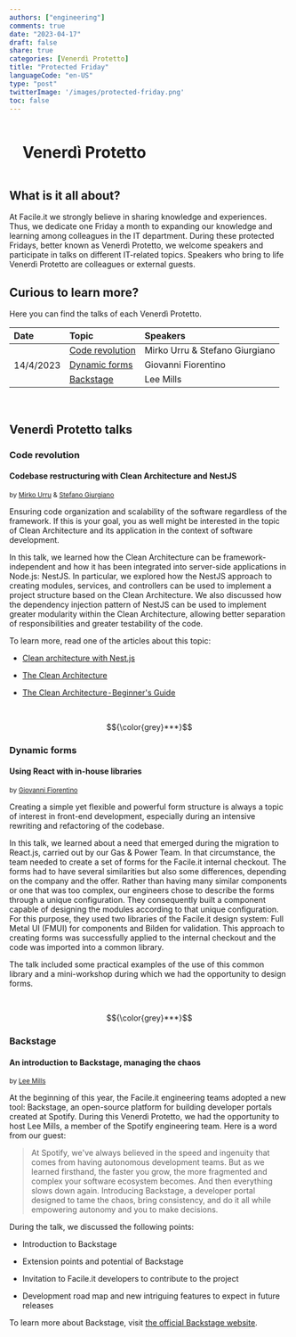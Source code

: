 ```yaml
---
authors: ["engineering"]
comments: true
date: "2023-04-17"
draft: false
share: true
categories: [Venerdì Protetto]
title: "Protected Friday"
languageCode: "en-US"
type: "post"
twitterImage: '/images/protected-friday.png'
toc: false
---
```


<div id="user-content-toc">
  <ul>
    <summary><h1 style="display: inline-block;">Venerdì Protetto</h1></summary>
  </ul>
</div>


## What is it all about?

At Facile.it we strongly believe in sharing knowledge and experiences. Thus, we dedicate one Friday a month to expanding our knowledge and learning among colleagues in the IT department. During these protected Fridays, better known as Venerdì Protetto, we welcome speakers and participate in talks on different IT-related topics. Speakers who bring to life Venerdì Protetto are colleagues or external guests.

    
    
## Curious to learn more?

Here you can find the talks of each Venerdì Protetto.

<table>
    <thead>
        <tr
            align="left"
            >
            <th>Date</th>
            <th>Topic</th>
            <th>Speakers</th>
        </tr>
    </thead>
    <tbody>
        <tr>
            <td rowspan=4>14/4/2023</td>
        </tr>
        <tr>
            <td><a href="#code-revolution">Code revolution</a></td>
            <td>Mirko Urru & Stefano Giurgiano</td>
        </tr>
        <tr>
            <td><a href="#dynamic-forms">Dynamic forms</a></td>
            <td>Giovanni Fiorentino</td>
        </tr>
        <tr>
            <td rowspan=2><a href="#backstage">Backstage</a></td>
            <td>Lee Mills</td>
        </tr>
    </tbody>
</table>

<br>

## Venerdì Protetto talks

### Code revolution

#### Codebase restructuring with Clean Architecture and NestJS

<sup>by [Mirko Urru](https://www.linkedin.com/in/mirkourru/) & [Stefano Giurgiano](https://www.linkedin.com/in/stefano-giurgiano-023545150/)</sup>

Ensuring code organization and scalability of the software regardless of the framework. If this is your goal, you as well might be interested in the topic of Clean Architecture and its application in the context of software development.

In this talk, we learned how the Clean Architecture can be framework-independent and how it has been integrated into server-side applications in Node.js: NestJS. In particular, we explored how the NestJS approach to creating modules, services, and controllers can be used to implement a project structure based on the Clean Architecture. We also discussed how the dependency injection pattern of NestJS can be used to implement greater modularity within the Clean Architecture, allowing better separation of responsibilities and greater testability of the code.

To learn more, read one of the articles about this topic:

-   [Clean architecture with Nest.js](https://medium.com/@jonathan.pretre91/clean-architecture-with-nestjs-e089cef65045 "https://medium.com/@jonathan.pretre91/clean-architecture-with-nestjs-e089cef65045")

-   [The Clean Architecture](https://blog.cleancoder.com/uncle-bob/2012/08/13/the-clean-architecture.html "https://blog.cleancoder.com/uncle-bob/2012/08/13/the-clean-architecture.html")

-   [The Clean Architecture - Beginner's Guide](https://betterprogramming.pub/the-clean-architecture-beginners-guide-e4b7058c1165 "https://betterprogramming.pub/the-clean-architecture-beginners-guide-e4b7058c1165")  

<br>

$${\color{grey}***}$$  

### Dynamic forms

#### Using React with in-house libraries

<sup>by [Giovanni Fiorentino](https://www.linkedin.com/in/giovanni-fiorentino-25004b74/)</sup>

Creating a simple yet flexible and powerful form structure is always a topic of interest in front-end development, especially during an intensive rewriting and refactoring of the codebase.

In this talk, we learned about a need that emerged during the migration to React.js, carried out by our Gas & Power Team. In that circumstance, the team needed to create a set of forms for the Facile.it internal checkout. The forms had to have several similarities but also some differences, depending on the company and the offer. Rather than having many similar components or one that was too complex, our engineers chose to describe the forms through a unique configuration. They consequently built a component capable of designing the modules according to that unique configuration. For this purpose, they used two libraries of the Facile.it design system: Full Metal UI (FMUI) for components and Bilden for validation. This approach to creating forms was successfully applied to the internal checkout and the code was imported into a common library.

The talk included some practical examples of the use of this common library and a mini-workshop during which we had the opportunity to design forms.

<br>

$${\color{grey}***}$$ 

### Backstage 

#### An introduction to Backstage, managing the chaos

<sup>by [Lee Mills](https://www.linkedin.com/in/codetoy/)</sup>

At the beginning of this year, the Facile.it engineering teams adopted a new tool: Backstage, an open-source platform for building developer portals created at Spotify. During this Venerdì Protetto, we had the opportunity to host Lee Mills, a member of the Spotify engineering team. Here is a word from our guest:  

> At Spotify, we've always believed in the speed and ingenuity that comes from having autonomous development teams. But as we learned firsthand, the faster you grow, the more fragmented and complex your software ecosystem becomes. And then everything slows down again. Introducing Backstage, a developer portal designed to tame the chaos, bring consistency, and do it all while empowering autonomy and you to make decisions.
>

During the talk, we discussed the following points:

-   Introduction to Backstage

-   Extension points and potential of Backstage

-   Invitation to Facile.it developers to contribute to the project

-   Development road map and new intriguing features to expect in future releases

To learn more about Backstage, visit [the official Backstage website](https://backstage.io/docs/overview/what-is-backstage/ "https://backstage.io/docs/overview/what-is-backstage/").
